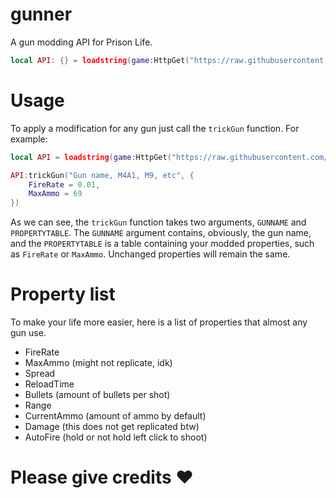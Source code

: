 # gunner
A gun modding API for Prison Life.
```lua
local API: {} = loadstring(game:HttpGet("https://raw.githubusercontent.com/raycast6000/gunner/main/main.lua"))()
```
# Usage
To apply a modification for any gun just call the `trickGun` function. For example:
```lua
local API = loadstring(game:HttpGet("https://raw.githubusercontent.com/raycast6000/gunner/main/main.lua"))()

API:trickGun("Gun name, M4A1, M9, etc", {
    FireRate = 0.01,
    MaxAmmo = 69
})
```
As we can see, the `trickGun` function takes two arguments, `GUNNAME` and `PROPERTYTABLE`. The `GUNNAME` argument contains, obviously, the gun name, and the `PROPERTYTABLE` is a table containing your modded properties, such as `FireRate` or `MaxAmmo`. Unchanged properties will remain the same.
# Property list
To make your life more easier, here is a list of properties that almost any gun use.
- FireRate
- MaxAmmo (might not replicate, idk)
- Spread
- ReloadTime
- Bullets (amount of bullets per shot)
- Range
- CurrentAmmo (amount of ammo by default)
- Damage (this does not get replicated btw)
- AutoFire (hold or not hold left click to shoot)
# Please give credits ❤
